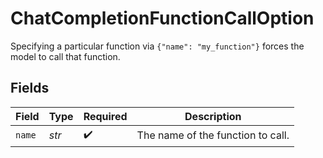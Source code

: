 # ChatCompletionFunctionCallOption

Specifying a particular function via `{"name": "my_function"}` forces the model to call that function.



## Fields

| Field                             | Type                              | Required                          | Description                       |
| --------------------------------- | --------------------------------- | --------------------------------- | --------------------------------- |
| `name`                            | *str*                             | :heavy_check_mark:                | The name of the function to call. |